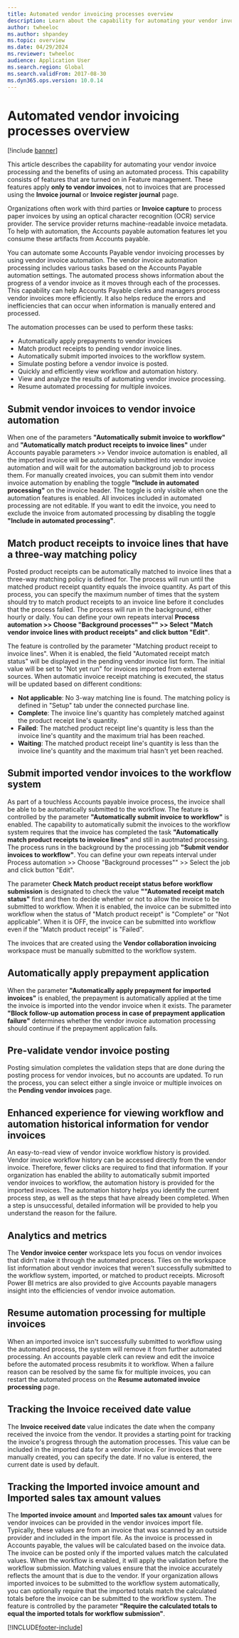 ```yaml
---
title: Automated vendor invoicing processes overview
description: Learn about the capability for automating your vendor invoice processing and the benefits of using an automated process. 
author: twheeloc
ms.author: shpandey
ms.topic: overview
ms.date: 04/29/2024
ms.reviewer: twheeloc
audience: Application User
ms.search.region: Global
ms.search.validFrom: 2017-08-30
ms.dyn365.ops.version: 10.0.14
---
```


# Automated vendor invoicing processes overview

[!include [banner](../includes/banner.md)]

This article describes the capability for automating your vendor invoice processing and the benefits of using an automated process. This capability consists of features that are turned on in Feature management. These features apply **only to vendor invoices**, not to invoices that are processed using the **Invoice journal** or **Invoice register journal** page.

Organizations often work with third parties or **Invoice capture** to process paper invoices by using an optical character recognition (OCR) service provider. The service provider returns machine-readable invoice metadata. To help with automation, the Accounts payable automation features let you consume these artifacts from Accounts payable.

You can automate some Accounts Payable vendor invoicing processes by using vendor invoice automation. The vendor invoice automation processing includes various tasks based on the Accounts Payable automation settings. The automated process shows information about the progress of a vendor invoice as it moves through each of the processes. This capability can help Accounts Payable clerks and managers process vendor invoices more efficiently. It also helps reduce the errors and inefficiencies that can occur when information is manually entered and processed.

The automation processes can be used to perform these tasks:

- Automatically apply prepayments to vendor invoices
- Match product receipts to pending vendor invoice lines.
- Automatically submit imported invoices to the workflow system.
- Simulate posting before a vendor invoice is posted.
- Quickly and efficiently view workflow and automation history.
- View and analyze the results of automating vendor invoice processing.
- Resume automated processing for multiple invoices.

## Submit vendor invoices to vendor invoice automation

When one of the parameters **"Automatically submit invoice to workflow"** and **"Automatically match product receipts to invoice lines"** under Accounts payable parameters >> Vendor invoice automation is enabled, all the imported invoice will be automacially submitted into vendor invoice automation and will wait for the automation background job to process them. For manually created invoices, you can submit them into vendor invoice automation by enabling the toggle **"Include in automated processing"** on the invoice header. The toggle is only visible when one the automation features is enabled. All invoices included in automated processing are not editable. If you want to edit the invoice, you need to exclude the invoice from automated processing by disabling the toggle **"Include in automated processing"**.

## Match product receipts to invoice lines that have a three-way matching policy

Posted product receipts can be automatically matched to invoice lines that a three-way matching policy is defined for. The process will run until the matched product receipt quantity equals the invoice quantity. As part of this process, you can specify the maximum number of times that the system should try to match product receipts to an invoice line before it concludes that the process failed. The process will run in the background, either hourly or daily. You can define your own repeats interval **Process automation >> Choose "Background processes"" >> Select "Match vendor invoice lines with product receipts" and click button "Edit"**.

The feature is controlled by the parameter "Matching product receipt to invoice lines". When it is enabled, the field "Automated receipt match status" will be displayed in the pending vendor invoice list form. The initial value will be set to "Not yet run" for invoices imported from external sources. When automatic invoice receipt matching is executed, the status will be updated based on different conditions:

- **Not applicable**: No 3-way matching line is found. The matching policy is defined in "Setup" tab under the connected purchase line.
- **Complete**: The invoice line's quantity has completely matched against the product receipt line's quantity.
- **Failed**: The matched product receipt line's quantity is less than the invoice line's quantity and the maximum trial has been reached.
- **Waiting**: The matched product receipt line's quantity is less than the invoice line's quantity and the maximum trial hasn't yet been reached.

## Submit imported vendor invoices to the workflow system

As part of a touchless Accounts payable invoice process, the invoice shall be able to be automatically submitted to the workflow. The feature is controlled by the parameter **"Automatically submit invoice to workflow"** is enabled. The capability to automatically submit the invoices to the workflow system requires that the invoice has completed the task **"Automatically match product receipts to invoice lines"** and still in auotmated processing. The process runs in the background by the processing job **"Submit vendor invoices to workflow"**. You can define your own repeats interval under Process automation >> Choose "Background processes"" >> Select the job and click button "Edit". 

The parameter **Check Match product receipt status before workflow submission** is designated to check the value **""Automated receipt match status"** first and then to decide whether or not to allow the invoice to be submitted to workflow. When it is enabled, the invoice can be submitted into workflow when the status of "Match product receipt" is "Complete" or "Not applicable". When it is OFF, the invoice can be submitted into workflow even if the "Match product receipt" is "Failed". 

The invoices that are created using the **Vendor collaboration invoicing** workspace must be manually submitted to the workflow system. 

## Automatically apply prepayment application

When the parameter **"Automatically apply prepayment for imported invoices"** is enabled, the prepayment is automatically applied at the time the invoice is imported into the vendor invoice when it exists. The parameter **"Block follow-up automation process in case of prepayment application failure"** determines whether the vendor invoice automation processing should continue if the prepayment application fails.

## Pre-validate vendor invoice posting

Posting simulation completes the validation steps that are done during the posting process for vendor invoices, but no accounts are updated. To run the process, you can select either a single invoice or multiple invoices on the **Pending vendor invoices** page.

## Enhanced experience for viewing workflow and automation historical information for vendor invoices

An easy-to-read view of vendor invoice workflow history is provided. Vendor invoice workflow history can be accessed directly from the vendor invoice. Therefore, fewer clicks are required to find that information. If your organization has enabled the ability to automatically submit imported vendor invoices to workflow, the automation history is provided for the imported invoices. The automation history helps you identify the current process step, as well as the steps that have already been completed. When a step is unsuccessful, detailed information will be provided to help you understand the reason for the failure.

## Analytics and metrics

The **Vendor invoice center** workspace lets you focus on vendor invoices that didn't make it through the automated process. Tiles on the workspace list information about vendor invoices that weren't successfully submitted to the workflow system, imported, or matched to product receipts. Microsoft Power BI metrics are also provided to give Accounts payable managers insight into the efficiencies of vendor invoice automation.


## Resume automation processing for multiple invoices

When an imported invoice isn't successfully submitted to workflow using the automated process, the system will remove it from further automated processing. An accounts payable clerk can review and edit the invoice before the automated process resubmits it to workflow. When a failure reason can be resolved by the same fix for multiple invoices, you can restart the automated process on the **Resume automated invoice processing** page. 

## Tracking the Invoice received date value

The **Invoice received date** value indicates the date when the company received the invoice from the vendor. It provides a starting point for tracking the invoice's progress through the automation processes. This value can be included in the imported data for a vendor invoice. For invoices that were manually created, you can specify the date. If no value is entered, the current date is used by default.

## Tracking the Imported invoice amount and Imported sales tax amount values

The **Imported invoice amount** and **Imported sales tax amount** values for vendor invoices can be provided in the vendor invoices import file. Typically, these values are from an invoice that was scanned by an outside provider and included in the import file. As the invoice is processed in Accounts payable, the values will be calculated based on the invoice data. The invoice can be posted only if the imported values match the calculated values. When the workflow is enabled, it will apply the validation before the workflow submission. Matching values ensure that the invoice accurately reflects the amount that is due to the vendor. If your organization allows imported invoices to be submitted to the workflow system automatically, you can optionally require that the imported totals match the calculated totals before the invoice can be submitted to the workflow system. The feature is controlled by the parameter **"Require the calculated totals to equal the imported totals for workflow submission"**.


[!INCLUDE[footer-include](../../includes/footer-banner.md)]

